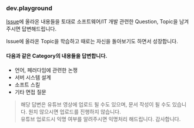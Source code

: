 ### dev.playground

[Issue](https://github.com/esperar/dev.playground/issues)에 올라온 내용들을 토대로 소프트웨어/IT 개발 관련한 Question, Topic을 남겨주시면 답변해드립니다.

Issue에 올라온 Topic을 학습하고 때로는 자신을 돌아보기도 하면서 성장합니다.

#### 다음과 같은 Category의 내용들을 답변합니다.
- 언어, 페러다임에 관련한 논쟁
- 서버 시스템 설계
- 소프트 스킬
- 기타 면접 질문

> 해당 답변은 유튜브 영상에 업로드 될 수도 있으며, 문서 작성이 될 수도 있습니다. 원치 않으시면 업로드를 진행하지 않습니다.  
> 유튜브 업로드시 익명 여부를 알려주시면 익명처리 해드립니다. 감사합니다.
